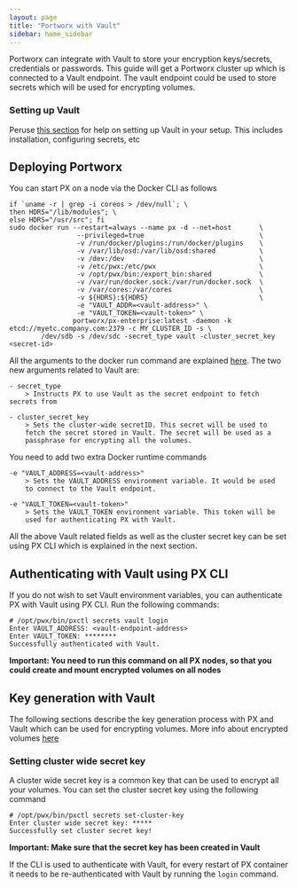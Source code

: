 ```yaml
---
layout: page
title: "Portworx with Vault"
sidebar: home_sidebar
---
```


Portworx can integrate with Vault to store your encryption keys/secrets, credentials or passwords. This guide will get a Portworx cluster up which is connected to a Vault endpoint. The vault endpoint could be used to store secrets which will be used for encrypting volumes.

### Setting up Vault
Peruse [this section](https://www.vaultproject.io/intro/getting-started/install.html) for help on setting up Vault in your setup. This includes installation, configuring secrets, etc

## Deploying Portworx

You can start PX on a node via the Docker CLI as follows

```
if `uname -r | grep -i coreos > /dev/null`; \
then HDRS="/lib/modules"; \
else HDRS="/usr/src"; fi
sudo docker run --restart=always --name px -d --net=host       \
                 --privileged=true                             \
                 -v /run/docker/plugins:/run/docker/plugins    \
                 -v /var/lib/osd:/var/lib/osd:shared           \
                 -v /dev:/dev                                  \
                 -v /etc/pwx:/etc/pwx                          \
                 -v /opt/pwx/bin:/export_bin:shared            \
                 -v /var/run/docker.sock:/var/run/docker.sock  \
                 -v /var/cores:/var/cores                      \
                 -v ${HDRS}:${HDRS}                            \
                 -e "VAULT_ADDR=<vault-address>" \
                 -e "VAULT_TOKEN=<vault-token>" \
                portworx/px-enterprise:latest -daemon -k etcd://myetc.company.com:2379 -c MY_CLUSTER_ID -s \
		/dev/sdb -s /dev/sdc -secret_type vault -cluster_secret_key <secret-id>
```
All the arguments to the docker run command are explained [here](/install/docker.html). The two new arguments related to Vault are:

```
- secret_type
    > Instructs PX to use Vault as the secret endpoint to fetch secrets from

- cluster_secret_key
    > Sets the cluster-wide secretID. This secret will be used to
    fetch the secret stored in Vault. The secret will be used as a
    passphrase for encrypting all the volumes.
```

You need to add two extra Docker runtime commands

```
-e "VAULT_ADDRESS=<vault-address>"
    > Sets the VAULT_ADDRESS environment variable. It would be used
    to connect to the Vault endpoint.

-e "VAULT_TOKEN=<vault-token>"
    > Sets the VAULT_TOKEN environment variable. This token will be
    used for authenticating PX with Vault.
```

All the above Vault related fields as well as the cluster secret key can be set using PX CLI which is explained in the next section.

## Authenticating with Vault using PX CLI

If you do not wish to set Vault environment variables, you can authenticate PX with Vault using PX CLI. Run the following commands:

```
# /opt/pwx/bin/pxctl secrets vault login
Enter VAULT_ADDRESS: <vault-endpoint-address>
Enter VAULT_TOKEN: ********
Successfully authenticated with Vault.
```

__Important: You need to run this command on all PX nodes, so that you could create and mount encrypted volumes on all nodes__


## Key generation with Vault

The following sections describe the key generation process with PX and
Vault which can be used for encrypting volumes. More info about
encrypted volumes [here](/manage/encrypted-volumes.md)

### Setting cluster wide secret key

A cluster wide secret key is a common key that can be used to encrypt
all your volumes. You can set the cluster secret key using the following command

```
# /opt/pwx/bin/pxctl secrets set-cluster-key
Enter cluster wide secret key: *****
Successfully set cluster secret key!
```

__Important: Make sure that the secret key has been created in Vault__

If the CLI is used to authenticate with Vault, for every restart of PX container it needs to be re-authenticated with Vault by running the `login` command.
